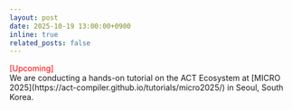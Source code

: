 ```yaml
---
layout: post
date: 2025-10-19 13:00:00+0900
inline: true
related_posts: false
---
```


<div class="periodical" style="color: red;">
  [Upcoming]
</div>
We are conducting a hands-on tutorial on the ACT Ecosystem at [MICRO 2025](https://act-compiler.github.io/tutorials/micro2025/) in Seoul, South Korea.
